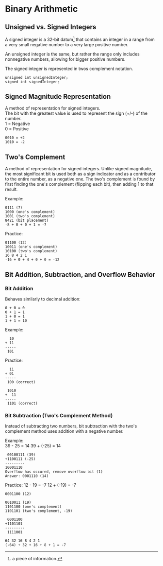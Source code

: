 # Binary Arithmetic

## Unsigned vs. Signed Integers
A signed integer is a 32-bit datum[^1] that contains an integer in a range from a very small negative number to a very large positive number.

An unsigned integer is the same, but rather the range only includes nonnegative numbers, allowing for bigger positive numbers.

The signed integer is represented in twos complement notation.
```
unsigned int unsignedInteger;
signed int signedInteger;
```

[^1]: a piece of information.

## Signed Magnitude Representation
A method of representation for signed integers.  
The bit with the greatest value is used to represent the sign (+/-) of the number.  
1 = Negative  
0 = Positive  
```
0010 = +2
1010 = -2
```

## Two's Complement
A method of representation for signed integers.
Unlike signed magnitude, the most significant bit is used both as a sign indicator and as a contributor to the entire number, as a negative one.
The two's complement is found by first finding the one's complement (flipping each bit), then adding 1 to that result.

Example:
```
0111 (7)
1000 (one's complement)
1001 (two's complement)
8421 (bit placement)
-8 + 0 + 0 + 1 = -7
```

Practice:
```
01100 (12)
10011 (one's complement)
10100 (two's complement)
16 8 4 2 1
-16 + 0 + 4 + 0 + 0 = -12
```
## Bit Addition, Subtraction, and Overflow Behavior
### Bit Addition
Behaves similarly to decimal addition:  
```
0 + 0 = 0
0 + 1 = 1
1 + 0 = 1
1 + 1 = 10
```
Example:  
```
  10  
+ 11
-----  
 101  
```
Practice:  
```
  11  
+ 01
-----  
 100 (correct)

 1010  
+  11
-----  
 1101 (correct)
```

### Bit Subtraction (Two's Complement Method)
Instead of subtracting two numbers, bit subtraction with the two's complement method uses addition with a negative number.

Example:  
39 - 25 = 14
39 + (-25) = 14
```
 00100111 (39)
+1100111 (-25)
---------
10001110
Overflow has occured, remove overflow bit (1)
Answer: 0001110 (14)
```

Practice:
12 - 19 = -7
12 + (-19) = -7
```
0001100 (12)

0010011 (19)
1101100 (one's complement)
1101101 (two's complement, -19)

 0001100
+1101101
---------
 1111001

64 32 16 8 4 2 1
(-64) + 32 + 16 + 8 + 1 = -7
```